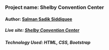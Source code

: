 ### Project name: Shelby Convention Center
#### Author: [Salman Sadik Siddiquee](https://github.com/salsadsid)
##### Live site: [Shelby Convention Center](https://salsadsid.github.io/panda-commerce-bootstrap/)
##### Technology Used: HTML, CSS, Bootstrap